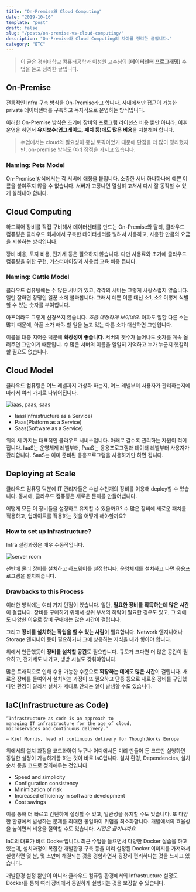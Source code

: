 ```yaml
---
title: "On-Premise와 Cloud Computing"
date: "2019-10-16"
template: "post"
draft: false
slug: "/posts/on-premise-vs-cloud-computing/"
description: "On-Premise와 Cloud Computing의 차이를 정리한 글입니다."
category: "ETC"
---
```


> 이 글은 경희대학교 컴퓨터공학과 이성원 교수님의 **[데이터센터 프로그래밍]** 수업을 듣고 정리한 글입니다.

## On-Premise

전통적인 Infra 구축 방식을 On-Premise라고 합니다. 사내에서만 접근이 가능한 private 데이터센터를 구축하고 독자적으로 운영하는 방식입니다.

이러한 On-Premise 방식은 초기에 장비와 프로그램 라이선스 비용 뿐만 아니라, 이후 운영을 하면서 **유지보수(업그레이드, 패치 등)에도 많은 비용**을 지불해야 합니다. 

> 수업에서는 cloud의 필요성이 중심 토픽이었기 때문에 단점을 더 많이 정리했지만, on-premise 방식도 여러 장점을 가지고 있습니다.

### Naming: Pets Model
On-Premise 방식에서는 각 서버에 애칭을 붙입니다. 소중한 서버 하나하나에 예쁜 이름을 붙여주지 않을 수 없습니다. 서버가 고장나면 열심히 고쳐서 다시 잘 동작할 수 있게 살려내야 합니다.

## Cloud Computing
하드웨어 장비를 직접 구비해서 데이터센터를 만드는 On-Premise와 달리, 클라우드 컴퓨팅은 클라우드 회사에서 구축한 데이터센터를 빌려서 사용하고, 사용한 만큼의 요금을 지불하는 방식입니다.

장비 비용, 토지 비용, 전기세 등은 필요하지 않습니다. 다만 사용료와 초기에 클라우드 컴퓨팅을 위한 구현, 커스터마이징과 사용법 교육 비용 듭니다.

### Naming: Cattle Model
클라우드 컴퓨팅에는 수 많은 서버가 있고, 각각의 서버는 그렇게 사랑스럽지 않습니다. 일만 잘하면 장땡인 일꾼 소에 불과합니다. 그래서 예쁜 이름 대신 소1, 소2 이렇게 식별할 수 있는 숫자를 부여합니다.

아프더라도 그렇게 신경쓰지 않습니다. *조금 매정하게 보이네요.* 아파도 일할 다른 소는 많기 때문에, 아픈 소가 해야 할 일을 놀고 있는 다른 소가 대신하면 그만입니다. 

이름을 대충 지어준 덕분에 **확장성이 좋습니다**. 서버의 갯수가 늘어나도 숫자를 계속 올려주면 그만이기 때문입니. 수 많은 서버의 이름을 일일히 기억하고 누가 누군지 헷갈려 할 필요도 없습니다.

## Cloud Model
클라우드 컴퓨팅은 어느 레벨까지 가상화 하는지, 어느 레벨부터 사용자가 관리하는지에 따라서 여러 가지로 나뉘어집니다.

![iaas, paas, saas](https://i2.wp.com/www.jamesserra.com/wp-content/uploads/2014/09/01-Comparison2.jpg?w=1002&ssl=1)

* Iaas(Infrastructure as a Service)
* Paas(Platform as a Service)
* Saas(Software as a Service)

위의 세 가지는 대표적인 클라우드 서비스입니다. 아래로 갈수록 관리하는 자원이 적어집니다. IaaS는 운영체제 레벨부터, PaaS는 응용프로그램과 데이터 레벨부터 사용자가 관리합니다. SaaS는 이미 준비된 응용프로그램을 사용하기만 하면 됩니다.

## Deploying at Scale
클라우드 컴퓨팅 덕분에 IT 관리자들은 수십 수천개의 장비를 이용해 deploy할 수 있습니다. 동시에, 클라우드 컴퓨팅은 새로운 문제를 만들어냅니다. 

어떻게 모든 이 장비들을 설정하고 유지할 수 있을까요? 수 많은 장비에 새로운 패치를 적용하고, 업데이트를 적용하는 것을 어떻게 해야할까요?

### How to set up infrastructure?
Infra 설정과정은 매우 수동적입니다. 

![server room](http://mblogthumb4.phinf.naver.net/20150622_259/jaemincap_1434942371724R93dk_JPEG/%BC%AD%B9%F6%2C_%C5%AC%B6%F3%C0%CC%BE%F0%C6%AE2.jpg?type=w2)

선반에 물리 장비를 설치하고 하드웨어를 설정합니다. 운영체제를 설치하고 나면 응용프로그램을 설치해줍니다.

### Drawbacks to this Process
이러한 방식에는 여러 가지 단점이 있습니다. 일단, **필요한 장비를 획득하는데 많은 시간**이 걸립니다. 장비를 구매하기 위해서 상위 부서의 허락이 필요한 경우도 있고, 그 외에도 다양한 이유로 장비 구매에는 많은 시간이 걸립니다.

그리고 **장비를 설치하는 작업을 할 수 있는 사람**이 필요합니다. Network 엔지니어나 Storage 엔지니어 등이 필요하거나 그에 상응하는 지식을 내가 쌓아야 합니다.

위에서 언급했듯이 **장비를 설치할 공간**도 필요합니다. 규모가 크다면 더 많은 공간이 필요하고, 전기세도 나가고, 냉방 시설도 갖춰야합니다. 

많은 트래픽으로 인해 수용 가능한 수준으로 **확장하는 데에도 많은 시간**이 걸립니다. 새로운 장비를 들여와서 설치하는 과정이 또 필요하고 단종 등으로 새로운 장비를 구입했다면 환경이 달라서 설치가 제대로 안되는 일이 발생할 수도 있습니다.

## IaC(Infrastructure as Code)
```
“Infrastructure as code is an approach to
managing IT infrastructure for the age of cloud,
microservices and continuous delivery.”

– Kief Morris, head of continuous delivery for ThoughtWorks Europe
```

위에서의 설치 과정을 코드화하여 누구나 어디에서든 미리 만들어 둔 코드만 실행하면 동일한 설정이 가능하게끔 하는 것이 바로 IaC입니다. 설치 환경, Dependencies, 설치 순서 등을 코드로 정의해두는 것입니다. 

* Speed and simplicity
* Configuration consistency
* Minimization of risk
* Increased efficiency in software development
* Cost savings

이를 통해 더 빠르고 간단하게 설정할 수 있고, 일관성을 유지할 수도 있습니다. 또 다양한 환경에서 발생하는 문제를 최대한 통일하여 위험을 최소화합니다. 개발에서의 효율성을 높이면서 비용을 절약할 수도 있습니다. *시간은 금이니까요.*

IaC의 대표가 바로 Docker입니다. 최근 수업을 들으면서 다양한 Docker 실습을 하고 있는데, 설치과정이 복잡한 개발환경 구축 등을 미리 설정된 Docker 이미지를 가져와서 실행하면 몇 분, 몇 초만에 해결되는 것을 경험하면서 굉장히 편리하다는 것을 느끼고 있습니다. 

개발환경 설정 뿐만이 아니라 클라우드 컴퓨팅 환경에서의 Infrastructure 설정도 Docker를 통해 여러 장비에서 동일하게 실행되는 것을 보장할 수 있습니다.
 